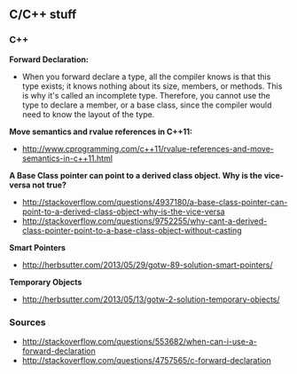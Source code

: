 ## C/C++ stuff

### C++
**Forward Declaration:**
- When you forward declare a type, all the compiler knows is that this type exists; it knows nothing about its size, members, or methods. This is why it's called an incomplete type. Therefore, you cannot use the type to declare a member, or a base class, since the compiler would need to know the layout of the type.

**Move semantics and rvalue references in C++11:**
- http://www.cprogramming.com/c++11/rvalue-references-and-move-semantics-in-c++11.html

**A Base Class pointer can point to a derived class object. Why is the vice-versa not true?**
- http://stackoverflow.com/questions/4937180/a-base-class-pointer-can-point-to-a-derived-class-object-why-is-the-vice-versa
- http://stackoverflow.com/questions/9752255/why-cant-a-derived-class-pointer-point-to-a-base-class-object-without-casting

**Smart Pointers**
- http://herbsutter.com/2013/05/29/gotw-89-solution-smart-pointers/

**Temporary Objects**
- http://herbsutter.com/2013/05/13/gotw-2-solution-temporary-objects/




### Sources
- http://stackoverflow.com/questions/553682/when-can-i-use-a-forward-declaration
- http://stackoverflow.com/questions/4757565/c-forward-declaration
